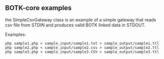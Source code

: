BOTK-core examples
------------------

the SimpleCsvGateway class is an example of a simple gateway that reads csv file from STDIN and produces valid BOTK linked data in STDOUT.

Examples:
```
php sample1.php < sample_input/sample1.txt > sample_output/sample1.ttl
php sample2.php < sample_input/sample2.csv > sample_output/sample2.ttl
php sample3.php < sample_input/sample3.CSV > sample_output/sample3.ttl
```